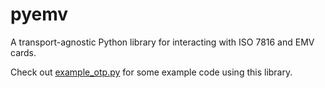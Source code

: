 # pyemv

A transport-agnostic Python library for interacting with ISO 7816 and EMV cards.

Check out [example_otp.py](example_otp.py) for some example code using this library.
